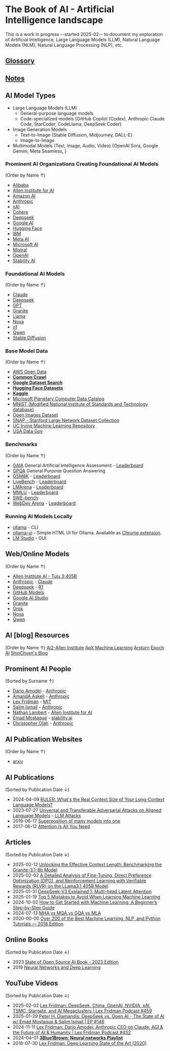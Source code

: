 # The Book of AI - Artificial Intelligence landscape
This is a work in progress --started 2025-02-- to document my exploration of Artificial Intelligence, Large Language Models (LLM), Natural Language Models (NLM), Natural Language Processing (NLP), etc. 


## [Glossory](Glossory.md)
## [Notes](Notes.md)

## AI Model Types
- Large Language Models (LLM)
  - General-purpose language models
  - Code-specialized models {GitHub Copilot (Codex), Anthropic Claude Code, StarCoder, CodeLlama, DeepSeek Coder}
- Image Generation Models
  - Text-to-Image {Stable Diffusion, Midjourney, DALL-E}
  - Image-to-Image
- Multimodal Models (Text, Image, Audio, Video) {OpenAI Sora, Google Gemini, Meta Seamless, }

### Prominent AI Organizations Creating Foundational AI Models
(Order by Name ↑)

- [Alibaba](https://www.alibabacloud.com/en)
- [Allen Institute for AI](https://allenai.org/)
- [Amazon AI](https://aws.amazon.com/machine-learning/)
- [Anthropic](https://www.anthropic.com/)
- [xAI](https://x.ai/)
- [Cohere](https://cohere.ai/)
- [Deepseek](https://www.deepseek.com/)
- [Google AI](https://ai.google/)
- [Hugging Face](https://huggingface.co/)
- [IBM](https://www.ibm.com/granite)
- [Meta AI](https://ai.facebook.com/)
- [Microsoft AI](https://www.microsoft.com/en-us/ai)
- [Mistral](https://mistral.ai/en)
- [OpenAI](https://openai.com/)
- [Stability AI](https://stability.ai/)

### Foundational AI Models
(Order by Name ↑)
- [Claude](https://www.anthropic.com/claude)
- [Deepseek](https://www.deepseek.com/)
- [GPT](https://openai.com/index/gpt-4/)
- [Granite](https://www.ibm.com/granite)
- [Llama](https://www.llama.com/)
- [Nova](https://aws.amazon.com/ai/generative-ai/nova/)
- [o1](https://openai.com/o1/)
- [Qwen](https://huggingface.co/Qwen)
- [Stable Diffusion](https://stability.ai/stable-image)

### Base Model Data
(Order by Name ↑)
- [AWS Open Data](https://aws.amazon.com/marketplace/search/results?trk=8384929b-0eb1-4af3-8996-07aa409646bc&sc_channel=el&FULFILLMENT_OPTION_TYPE=DATA_EXCHANGE&CONTRACT_TYPE=OPEN_DATA_LICENSES&filters=FULFILLMENT_OPTION_TYPE%2CCONTRACT_TYPE)
- [**Common Crawl**](https://commoncrawl.org/)
- [**Google Dataset Search**](https://datasetsearch.research.google.com/)
- [**Hugging Face Datasets**](https://huggingface.co/datasets)
- [**Kaggle**](https://www.kaggle.com/datasets)
- [Microsoft Planetary Computer Data Catalog](https://planetarycomputer.microsoft.com/catalog)
- [MNIST (Modified National Institute of Standards and Technology database)](https://github.com/cvdfoundation/mnist)
- [Open Images Dataset](https://storage.googleapis.com/openimages/web/index.html)
- [SNAP - Stanford Large Network Dataset Collection](https://snap.stanford.edu/data/)
- [UC Irvine Machine Learning Repository](https://archive.ics.uci.edu/)
- [USA Data Gov](https://data.gov/)


### Benchmarks
(Order by Name ↑)

- [GAIA](https://arxiv.org/abs/2311.12983) General Artificial Intelligence Assessment - [Leaderboard](https://huggingface.co/spaces/gaia-benchmark/leaderboard)
- [GPQA](https://arxiv.org/abs/2311.12983) General Purpose Question Answering
- [GSM8K](https://paperswithcode.com/sota/arithmetic-reasoning-on-gsm8k) - [Leaderboard](https://paperswithcode.com/sota/arithmetic-reasoning-on-gsm8k)
- [LiveBench](https://livebench.ai/#/) - [Leaderboard](https://livebench.ai/#/)
- [LMArena](https://lmarena.ai/) - [Leaderboard](https://lmarena.ai/leaderboard)
- [MMLU](https://arxiv.org/abs/2009.03300) - [Leaderboard](https://paperswithcode.com/sota/multi-task-language-understanding-on-mmlu)
- [SWE-bench](https://www.swebench.com/index.html)
- [WebDev Arena](https://web.lmarena.ai/) - [Leaderboard](https://web.lmarena.ai/leaderboard)


###  Running AI Models Locally

- [ollama](https://ollama.com) - CLI 
- [ollama-ui](https://ollama-ui.github.io/ollama-ui/) - Simple HTML UI for Ollama. Available as [Chrome extension](https://chromewebstore.google.com/detail/ollama-ui/cmgdpmlhgjhoadnonobjeekmfcehffco?pli=1).
- [LM Studio](https://lmstudio.ai/) - GUI

## Web/Online Models
(Order by Name ↑)
- [Allen Institute AI - Tulu 3:405B](https://playground.allenai.org/)
- [Anthropic](https://www.anthropic.com/) - [Claude](https://claude.ai/new)
- [Deepseek](https://www.deepseek.com/) - [R1](https://chat.deepseek.com)
- [GitHub Models](https://github.com/marketplace/models)
- [Google AI Studio](https://aistudio.google.com/prompts/new_chat)
- [Granite](https://www.ibm.com/granite/playground/)
- [Grok](https://grok.com/)
- [Nova](https://chat.novaapp.ai/)
- [Qwen](https://chat.qwenlm.ai/)


## AI [blog] Resources
(Order by Name ↑)
[Ai2-Allen Institute](https://allenai.org/blog)
[ApX Machine Learning](https://apxml.com/posts)
[Arsturn](https://www.arsturn.com/blog)
[Epoch AI](https://epoch.ai/)
[ShinChven's Blog](https://atlassc.net/)


## Prominent AI People
(Sorted by Surname ↑)

- [Dario Amodei](https://darioamodei.com/) - [Anthropic](https://www.anthropic.com/)
- [AmandA Askell](https://askell.io/) - [Anthropic](https://www.anthropic.com/)
- [Lex Fridman](https://lexfridman.com/) - [MIT](https://www.mit.edu/)
- [Salim Ismail](https://salimismail.com/) - [Anthropic](https://www.anthropic.com/)
- [Nathan Lambert](https://www.interconnects.ai/) - [Allen Institute for AI](https://allenai.org/)
- [Emad Mostaque](https://emad.posthaven.com/) - [stability.ai](https://stability.ai/)
- [Christopher Olah](https://colah.github.io/) - [Anthropic](https://www.anthropic.com/)


## AI Publication Websites
(Order by Name ↑)

- [arxiv](https://arxiv.org/list/cs.AI/recent)


## AI Publications
(Sorted by Publication Date ↓)

- 2024-04-09  [RULER: What's the Real Context Size of Your Long-Context Language Models?](https://arxiv.org/abs/2404.06654)
- 2023-07-27  [Universal and Transferable Adversarial Attacks on Aligned Language Models](./Publications/Universal%20and%20Transferable%20Adversarial%20Attacks%20on%20Aligned%20Language%20Models.pdf) - [LLM Attacks](https://llm-attacks.org/)
- 2019-06-17  [Superposition of many models into one](https://arxiv.org/abs/1902.05522)
- 2017-06-12  [Attention Is All You Need](https://arxiv.org/abs/1706.03762)

## Articles
(Sorted by Publication Date ↓)
- 2025-02-12 [Unlocking the Effective Context Length: Benchmarking the Granite-3.1-8b Model](https://www.redhat.com/en/blog/unlocking-effective-context-length-benchmarking-granite-31-8b-model)
- 2025-02-02 [A Detailed Analysis of Fine-Tuning, Direct Preference Optimization (DPO), and Reinforcement Learning with Verifiable Rewards (RLVR) on the LLama3.1 405B Model](https://medium.com/@zhouboyang1983/a-detailed-analysis-of-fine-tuning-direct-preference-optimization-dpo-and-reinforcement-c24d9061cd84)
- 2025-01-31 [DeepSeek-V3 Explained 1: Multi-head Latent Attention](https://towardsdatascience.com/deepseek-v3-explained-1-multi-head-latent-attention-ed6bee2a67c4/)
- 2025-01-19  [Top 5 Mistakes to Avoid When Learning Machine Learning](https://apxml.com/posts/top-mistakes-when-learning-machine-learning)
- 2024-10-02  [How to Get Started with Machine Learning: A Beginner’s Step-by-Step Guide](https://apxml.com/posts/get-started-with-machine-learning-guide)
- 2024-07-13  [MHA vs MQA vs GQA vs MLA](https://medium.com/@zaiinn440/mha-vs-mqa-vs-gqa-vs-mla-c6cf8285bbec)
- 2020-00-00  [Over 200 of the Best Machine Learning, NLP, and Python Tutorials — 2018 Edition](https://robbieallen.medium.com/over-200-of-the-best-machine-learning-nlp-and-python-tutorials-2018-edition-dd8cf53cb7dc)

## Online Books
(Sorted by Publication Date ↓)
- 2023  [State of Open Source AI Book - 2023 Edition](https://book.premai.io/state-of-open-source-ai/)
- 2019  [Neural Networks and Deep Learning](http://neuralnetworksanddeeplearning.com/)

## YouTube Videos
(Sorted by Publication Date ↓)
- 2025-02-02  [Lex Fridman: DeepSeek, China, OpenAI, NVIDIA, xAI, TSMC, Stargate, and AI Megaclusters | Lex Fridman Podcast #459](https://youtu.be/_1f-o0nqpEI?si=b3xO1D6jP-5g06e8)
- 2025-01-29  [Peter H. Diamandis: DeepSeek vs. Open AI - The State of AI w/ Emad Mostaque & Salim Ismail | EP #146](https://youtu.be/lY8Ja00PCQM?si=71XmR5B_VikMcYCg)
- 2024-11-11  [Lex Fridman: Dario Amodei: Anthropic CEO on Claude, AGI & the Future of AI & Humanity | Lex Fridman Podcast #452](https://youtu.be/ugvHCXCOmm4?si=QekDqk5yuNA5fR1H)
- 2024-04-01  [**3Blue1Brown: Neural networks Playlist**](https://youtube.com/playlist?list=PLZHQObOWTQDNU6R1_67000Dx_ZCJB-3pi&si=xFClf3TeCbAQkgok)
- 2018-07-30  [Lex Fridman: Deep Learning State of the Art (2020)](https://youtu.be/0VH1Lim8gL8?si=84lMRmcAPNYN6Lm-)
